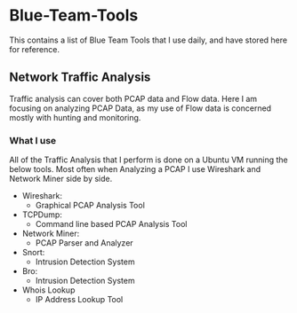 # Blue-Team-Tools
This contains a list of Blue Team Tools that I use daily, and have stored here for reference.


## Network Traffic Analysis
Traffic analysis can cover both PCAP data and Flow data. Here I am focusing on analyzing PCAP Data, as my use of Flow data is concerned mostly with hunting and monitoring.

### What I use

All of the Traffic Analysis that I perform is done on a Ubuntu VM running the below tools. Most often when Analyzing a PCAP I use Wireshark and Network Miner side by side.

- Wireshark:
	- Graphical PCAP Analysis Tool
- TCPDump:
	- Command line based PCAP Analysis Tool
- Network Miner:
	- PCAP Parser and Analyzer
- Snort:
	- Intrusion Detection System
- Bro:
	- Intrusion Detection System
- Whois Lookup
	- IP Address Lookup Tool
